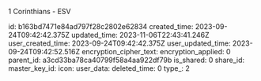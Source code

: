 1 Corinthians - ESV

id: b163bd7471e84ad797f28c2802e62834
created_time: 2023-09-24T09:42:42.375Z
updated_time: 2023-11-06T22:43:41.246Z
user_created_time: 2023-09-24T09:42:42.375Z
user_updated_time: 2023-09-24T09:42:52.516Z
encryption_cipher_text: 
encryption_applied: 0
parent_id: a3cd33ba78ca40799f58a4aa922df79b
is_shared: 0
share_id: 
master_key_id: 
icon: 
user_data: 
deleted_time: 0
type_: 2